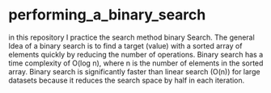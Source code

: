 # performing_a_binary_search
in this repository I practice the search method binary Search.
The general Idea of a binary search is to find a target (value) with a sorted array of elements quickly by reducing the number of operations.
Binary search has a time complexity of O(log n), where n is the number of elements in the sorted array.
Binary search is significantly faster than linear search (O(n)) for large datasets because it reduces the search space by half in each iteration.

